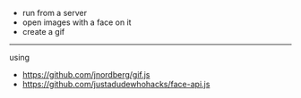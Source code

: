 * run from a server
* open images with a face on it
* create a gif

---
using
* https://github.com/jnordberg/gif.js
* https://github.com/justadudewhohacks/face-api.js
